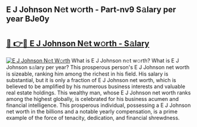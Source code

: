 ## E J Johnson N𝚎t w𝚘rth - Part-nv9 S𝚊lary per year BJe0y

# <h2><a href="http://gc4wrtn.nevu.top/?p=E+J+Johnson">🔗 👉🔴 E J Johnson N𝚎t w𝚘rth - S𝚊lary</a></h2>

[![E J Johnson N𝚎t W𝚘rth](https://i.imgur.com/Oavwk0R.jpeg)](http://gc4wrtn.nevu.top/?p=E+J+Johnson)
What is E J Johnson n𝚎t w𝚘rth? What is E J Johnson s𝚊lary per year?
This prosperous person's E J Johnson net worth is sizeable, ranking him among the richest in his field. His salary is substantial, but it is only a fraction of E J Johnson net worth, which is believed to be amplified by his numerous business interests and valuable real estate holdings. This wealthy man, whose E J Johnson net worth ranks among the highest globally, is celebrated for his business acumen and financial intelligence. This prosperous individual, possessing a E J Johnson net worth in the billions and a notable yearly compensation, is a prime example of the force of tenacity, dedication, and financial shrewdness.
